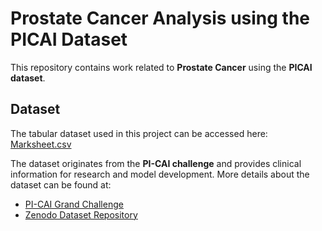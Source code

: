 # Prostate Cancer Analysis using the PICAI Dataset

This repository contains work related to **Prostate Cancer** using the **PICAI dataset**.

## Dataset

The tabular dataset used in this project can be accessed here:  
 [Marksheet.csv](https://github.com/DIAGNijmegen/picai_labels/blob/main/clinical_information/marksheet.csv)  

The dataset originates from the **PI-CAI challenge** and provides clinical information for research and model development. More details about the dataset can be found at:  

- [PI-CAI Grand Challenge](https://pi-cai.grand-challenge.org/DATA/)  
- [Zenodo Dataset Repository](https://zenodo.org/records/6517398)  
